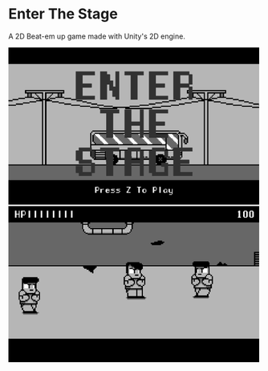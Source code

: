 # Enter The Stage
A 2D Beat-em up game made with Unity's 2D engine.

<img src="titleScreen.PNG" width="500">
<img src="sceneOne.PNG" width="500">
